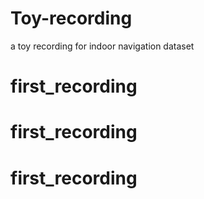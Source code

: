# Toy-recording
a toy recording for indoor navigation dataset
# first_recording
# first_recording
# first_recording

